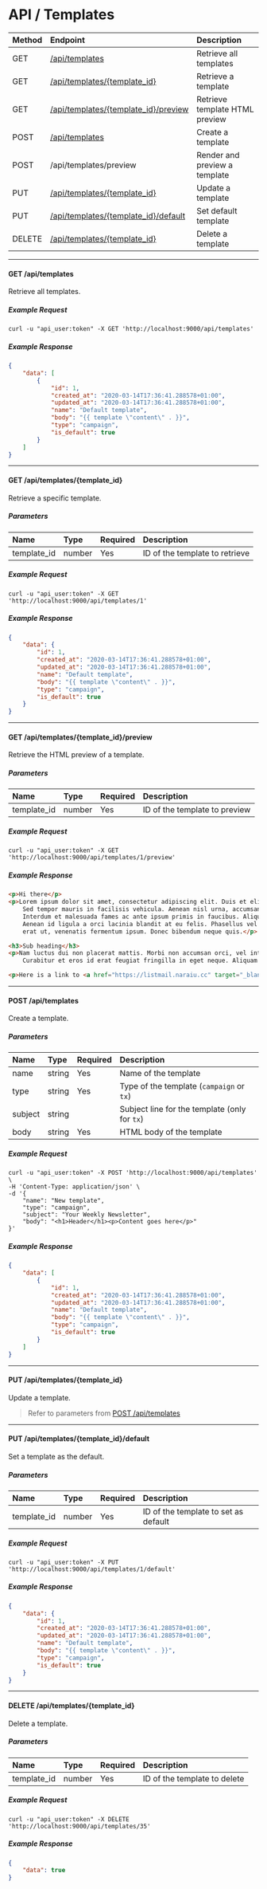 # API / Templates

| Method | Endpoint                                                                      | Description                    |
|:-------|:------------------------------------------------------------------------------|:-------------------------------|
| GET    | [/api/templates](#get-apitemplates)                                           | Retrieve all templates         |
| GET    | [/api/templates/{template_id}](#get-apitemplates-template_id)                 | Retrieve a template            |
| GET    | [/api/templates/{template_id}/preview](#get-apitemplates-template_id-preview) | Retrieve template HTML preview |
| POST   | [/api/templates](#post-apitemplates)                                          | Create a template              |
| POST   | /api/templates/preview                                                        | Render and preview a template  |
| PUT    | [/api/templates/{template_id}](#put-apitemplatestemplate_id)                  | Update a template              |
| PUT    | [/api/templates/{template_id}/default](#put-apitemplates-template_id-default) | Set default template           |
| DELETE | [/api/templates/{template_id}](#delete-apitemplates-template_id)              | Delete a template              |

______________________________________________________________________

#### GET /api/templates

Retrieve all templates.

##### Example Request

```shell
curl -u "api_user:token" -X GET 'http://localhost:9000/api/templates'
```

##### Example Response

```json
{
    "data": [
        {
            "id": 1,
            "created_at": "2020-03-14T17:36:41.288578+01:00",
            "updated_at": "2020-03-14T17:36:41.288578+01:00",
            "name": "Default template",
            "body": "{{ template \"content\" . }}",
            "type": "campaign",
            "is_default": true
        }
    ]
}
```

______________________________________________________________________

#### GET /api/templates/{template_id}

Retrieve a specific template.

##### Parameters

| Name        | Type      | Required | Description                    |
|:------------|:----------|:---------|:-------------------------------|
| template_id | number    | Yes      | ID of the template to retrieve |

##### Example Request

```shell
curl -u "api_user:token" -X GET 'http://localhost:9000/api/templates/1'
```

##### Example Response

```json
{
    "data": {
        "id": 1,
        "created_at": "2020-03-14T17:36:41.288578+01:00",
        "updated_at": "2020-03-14T17:36:41.288578+01:00",
        "name": "Default template",
        "body": "{{ template \"content\" . }}",
        "type": "campaign",
        "is_default": true
    }
}
```

______________________________________________________________________

#### GET /api/templates/{template_id}/preview

Retrieve the HTML preview of a template.

##### Parameters

| Name        | Type      | Required | Description                   |
|:------------|:----------|:---------|:------------------------------|
| template_id | number    | Yes      | ID of the template to preview |

##### Example Request

```shell
curl -u "api_user:token" -X GET 'http://localhost:9000/api/templates/1/preview'
```

##### Example Response

```html
<p>Hi there</p>
<p>Lorem ipsum dolor sit amet, consectetur adipiscing elit. Duis et elit ac elit sollicitudin condimentum non a magna.
	Sed tempor mauris in facilisis vehicula. Aenean nisl urna, accumsan ac tincidunt vitae, interdum cursus massa.
	Interdum et malesuada fames ac ante ipsum primis in faucibus. Aliquam varius turpis et turpis lacinia placerat.
	Aenean id ligula a orci lacinia blandit at eu felis. Phasellus vel lobortis lacus. Suspendisse leo elit, luctus sed
	erat ut, venenatis fermentum ipsum. Donec bibendum neque quis.</p>

<h3>Sub heading</h3>
<p>Nam luctus dui non placerat mattis. Morbi non accumsan orci, vel interdum urna. Duis faucibus id nunc ut euismod.
	Curabitur et eros id erat feugiat fringilla in eget neque. Aliquam accumsan cursus eros sed faucibus.</p>

<p>Here is a link to <a href="https://listmail.naraiu.cc" target="_blank">listmail</a>.</p>
```

______________________________________________________________________

#### POST /api/templates

Create a template.

##### Parameters

| Name    | Type      | Required | Description                                   |
|:--------|:----------|:---------|:----------------------------------------------|
| name    | string    | Yes      | Name of the template                          |
| type    | string    | Yes      | Type of the template (`campaign` or `tx`)     |
| subject | string    |          | Subject line for the template (only for `tx`) |
| body    | string    | Yes      | HTML body of the template                     |

##### Example Request

```shell
curl -u "api_user:token" -X POST 'http://localhost:9000/api/templates' \
-H 'Content-Type: application/json' \
-d '{
    "name": "New template",
    "type": "campaign",
    "subject": "Your Weekly Newsletter",
    "body": "<h1>Header</h1><p>Content goes here</p>"
}'
```

##### Example Response

```json
{
    "data": [
        {
            "id": 1,
            "created_at": "2020-03-14T17:36:41.288578+01:00",
            "updated_at": "2020-03-14T17:36:41.288578+01:00",
            "name": "Default template",
            "body": "{{ template \"content\" . }}",
            "type": "campaign",
            "is_default": true
        }
    ]
}
```

______________________________________________________________________

#### PUT /api/templates/{template_id}

Update a template.

> Refer to parameters from [POST /api/templates](#post-apitemplates)

______________________________________________________________________

#### PUT /api/templates/{template_id}/default

Set a template as the default.

##### Parameters

| Name        | Type      | Required | Description                          |
|:------------|:----------|:---------|:-------------------------------------|
| template_id | number    | Yes      | ID of the template to set as default |

##### Example Request

```shell
curl -u "api_user:token" -X PUT 'http://localhost:9000/api/templates/1/default'
```

##### Example Response

```json
{
    "data": {
        "id": 1,
        "created_at": "2020-03-14T17:36:41.288578+01:00",
        "updated_at": "2020-03-14T17:36:41.288578+01:00",
        "name": "Default template",
        "body": "{{ template \"content\" . }}",
        "type": "campaign",
        "is_default": true
    }
}
```

______________________________________________________________________

#### DELETE /api/templates/{template_id}

Delete a template.

##### Parameters

| Name        | Type      | Required | Description                  |
|:------------|:----------|:---------|:-----------------------------|
| template_id | number    | Yes      | ID of the template to delete |

##### Example Request

```shell
curl -u "api_user:token" -X DELETE 'http://localhost:9000/api/templates/35'
```

##### Example Response

```json
{
    "data": true
}
```
